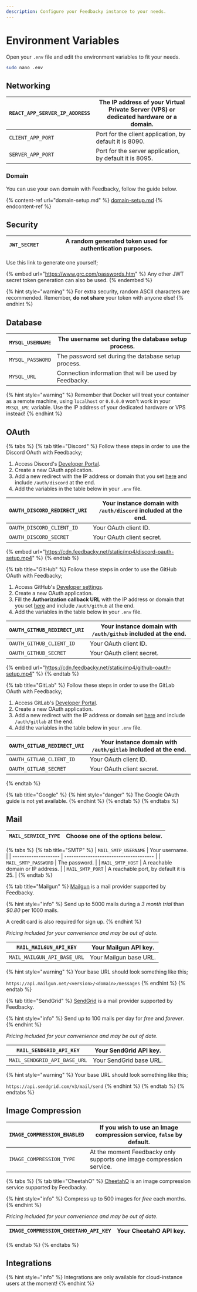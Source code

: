 ```yaml
---
description: Configure your Feedbacky instance to your needs.
---
```


# Environment Variables

Open your `.env` file and edit the environment variables to fit your needs.

```bash
sudo nano .env
```

## Networking

| `REACT_APP_SERVER_IP_ADDRESS` | The IP address of your Virtual Private Server (VPS) or dedicated hardware or a domain. |
| ----------------------------- | -------------------------------------------------------------------------------------- |
| `CLIENT_APP_PORT`             | Port for the client application, by default it is 8090.                                |
| `SERVER_APP_PORT`             | Port for the server application, by default it is 8095.                                |

### Domain

You can use your own domain with Feedbacky, follow the guide below.

{% content-ref url="domain-setup.md" %}
[domain-setup.md](domain-setup.md)
{% endcontent-ref %}

## Security

| `JWT_SECRET` | A random generated token used for authentication purposes. |
| ------------ | ---------------------------------------------------------- |

Use this link to generate one yourself;

{% embed url="https://www.grc.com/passwords.htm" %}
Any other JWT secret token generation can also be used.
{% endembed %}

{% hint style="warning" %}
For extra security, random ASCII characters are recommended. Remember, **do not share** your token with anyone else!
{% endhint %}

## Database

| `MYSQL_USERNAME` | The username set during the database setup process.    |
| ---------------- | ------------------------------------------------------ |
| `MYSQL_PASSWORD` | The password set during the database setup process.    |
| `MYSQL_URL`      | Connection information that will be used by Feedbacky. |

{% hint style="warning" %}
Remember that Docker will treat your container as a remote machine, using `localhost` or `0.0.0.0` won't work in your _`MYSQL_URL`_ variable. Use the IP address of your dedicated hardware or VPS instead!
{% endhint %}

## OAuth

{% tabs %}
{% tab title="Discord" %}
Follow these steps in order to use the Discord OAuth with Feedbacky;

1. Access Discord's [Developer Portal](https://discord.com/developers/applications).
2. Create a new OAuth application.
3. Add a new redirect with the IP address or domain that you set [here](configuring.md#networking) and include `/auth/discord` at the end.
4. Add the variables in the table below in your `.env` file.

| `OAUTH_DISCORD_REDIRECT_URI` | Your instance domain with `/auth/discord` included at the end. |
| ---------------------------- | -------------------------------------------------------------- |
| `OAUTH_DISCORD_CLIENT_ID`    | Your OAuth client ID.                                          |
| `OAUTH_DISCORD_SECRET`       | Your OAuth client secret.                                      |



{% embed url="https://cdn.feedbacky.net/static/mp4/discord-oauth-setup.mp4" %}
{% endtab %}

{% tab title="GitHub" %}
Follow these steps in order to use the GitHub OAuth with Feedbacky;

1. Access GitHub's [Developer settings](https://github.com/settings/developers).
2. Create a new OAuth application.
3. Fill the **Authorization callback URL** with the IP address or domain that you set [here](configuring.md#networking) and include `/auth/github` at the end.
4. Add the variables in the table below in your `.env` file.

| `OAUTH_GITHUB_REDIRECT_URI` | Your instance domain with `/auth/github` included at the end. |
| --------------------------- | ------------------------------------------------------------- |
| `OAUTH_GITHUB_CLIENT_ID`    | Your OAuth client ID.                                         |
| `OAUTH_GITHUB_SECRET`       | Your OAuth client secret.                                     |



{% embed url="https://cdn.feedbacky.net/static/mp4/github-oauth-setup.mp4" %}
{% endtab %}

{% tab title="GitLab" %}
Follow these steps in order to use the GitLab OAuth with Feedbacky;

1. Access GitLab's [Developer Portal](https://gitlab.com/-/profile/applications).
2. Create a new OAuth application.
3. Add a new redirect with the IP address or domain set [here](configuring.md#networking) and include `/auth/gitlab` at the end.
4. &#x20;Add the variables in the table below in your `.env` file.

| `OAUTH_GITLAB_REDIRECT_URI` | Your instance domain with `/auth/gitlab` included at the end. |
| --------------------------- | ------------------------------------------------------------- |
| `OAUTH_GITLAB_CLIENT_ID`    | Your OAuth client ID.                                         |
| `OAUTH_GITLAB_SECRET`       | Your OAuth client secret.                                     |
{% endtab %}

{% tab title="Google" %}
{% hint style="danger" %}
The Google OAuth guide is not yet available.
{% endhint %}
{% endtab %}
{% endtabs %}

## Mail

| `MAIL_SERVICE_TYPE` | Choose one of the options below. |
| ------------------- | -------------------------------- |

{% tabs %}
{% tab title="SMTP" %}
| `MAIL_SMTP_USERNAME` | Your username.                         |
| -------------------- | -------------------------------------- |
| `MAIL_SMTP_PASSWORD` | The password.                          |
| `MAIL_SMTP_HOST`     | A reachable domain or IP address.      |
| `MAIL_SMTP_PORT`     | A reachable port, by default it is 25. |
{% endtab %}

{% tab title="Mailgun" %}
[Mailgun](https://www.mailgun.com) is a mail provider supported by Feedbacky.

{% hint style="info" %}
Send up to 5000 mails during a _3 month trial_ than _$0.80_ per 1000 mails.

A credit card is also required for sign up.
{% endhint %}

_Pricing included for your convenience and may be out of date._

| `MAIL_MAILGUN_API_KEY`      | Your Mailgun API key.  |
| --------------------------- | ---------------------- |
| `MAIL_MAILGUN_API_BASE_URL` | Your Mailgun base URL. |

{% hint style="warning" %}
Your base URL should look something like this;

`https://api.mailgun.net/<version>/<domain>/messages`
{% endhint %}
{% endtab %}

{% tab title="SendGrid" %}
[SendGrid](https://sendgrid.com) is a mail provider supported by Feedbacky.

{% hint style="info" %}
Send up to 100 mails per day for _free_ and _forever_.
{% endhint %}

_Pricing included for your convenience and may be out of date._

| `MAIL_SENDGRID_API_KEY`      | Your SendGrid API key.  |
| ---------------------------- | ----------------------- |
| `MAIL_SENDGRID_API_BASE_URL` | Your SendGrid base URL. |

{% hint style="warning" %}
Your base URL should look something like this;

`https://api.sendgrid.com/v3/mail/send`
{% endhint %}
{% endtab %}
{% endtabs %}

## Image Compression

| `IMAGE_COMPRESSION_ENABLED` | If you wish to use an Image compression service, `false` by default. |
| --------------------------- | -------------------------------------------------------------------- |
| `IMAGE_COMPRESSION_TYPE`    | At the moment Feedbacky only supports one image compression service. |

{% tabs %}
{% tab title="CheetahO" %}
[CheetahO](https://cheetaho.com) is an image compression service supported by Feedbacky.

{% hint style="info" %}
Compress up to 500 images for _free_ each months.
{% endhint %}

_Pricing included for your convenience and may be out of date._

| `IMAGE_COMPRESSION_CHEETAHO_API_KEY` | Your CheetahO API key. |
| ------------------------------------ | ---------------------- |
{% endtab %}
{% endtabs %}

## Integrations

{% hint style="info" %}
Integrations are only available for cloud-instance users at the moment!
{% endhint %}
